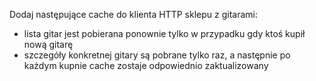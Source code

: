 Dodaj następujące cache do klienta HTTP sklepu z gitarami:

- lista gitar jest pobierana ponownie tylko w przypadku gdy ktoś kupił nową gitarę
- szczegóły konkretnej gitary są pobrane tylko raz, a następnie po każdym kupnie cache zostaje odpowiednio zaktualizowany